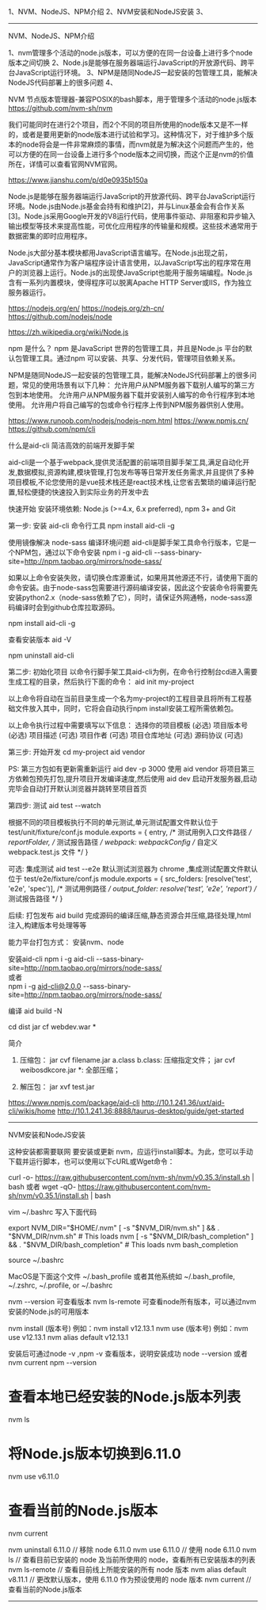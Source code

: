 1、NVM、NodeJS、NPM介绍
2、NVM安装和NodeJS安装
3、




---------------------------------------------------------------------------------------------------------------------

NVM、NodeJS、NPM介绍

1、nvm管理多个活动的node.js版本，可以方便的在同一台设备上进行多个node版本之间切换
2、Node.js是能够在服务器端运行JavaScript的开放源代码、跨平台JavaScript运行环境。
3、NPM是随同NodeJS一起安装的包管理工具，能解决NodeJS代码部署上的很多问题
4、




NVM
节点版本管理器-兼容POSIX的bash脚本，用于管理多个活动的node.js版本
https://github.com/nvm-sh/nvm

我们可能同时在进行2个项目，而2个不同的项目所使用的node版本又是不一样的，或者是要用更新的node版本进行试验和学习。这种情况下，对于维护多个版本的node将会是一件非常麻烦的事情，而nvm就是为解决这个问题而产生的，他可以方便的在同一台设备上进行多个node版本之间切换，而这个正是nvm的价值所在，详情可以查看官网NVM官网。

https://www.jianshu.com/p/d0e0935b150a




Node.js是能够在服务器端运行JavaScript的开放源代码、跨平台JavaScript运行环境。Node.js由Node.js基金会持有和维护[2]，并与Linux基金会有合作关系[3]。Node.js采用Google开发的V8运行代码，使用事件驱动、非阻塞和异步输入输出模型等技术来提高性能，可优化应用程序的传输量和规模。这些技术通常用于数据密集的即时应用程序。

Node.js大部分基本模块都用JavaScript语言编写。在Node.js出现之前，JavaScript通常作为客户端程序设计语言使用，以JavaScript写出的程序常在用户的浏览器上运行。Node.js的出现使JavaScript也能用于服务端编程。Node.js含有一系列内置模块，使得程序可以脱离Apache HTTP Server或IIS，作为独立服务器运行。

https://nodejs.org/en/
https://nodejs.org/zh-cn/
https://github.com/nodejs/node


https://zh.wikipedia.org/wiki/Node.js


npm 是什么？
npm 是JavaScript 世界的包管理工具，并且是Node.js 平台的默认包管理工具。通过npm 可以安装、共享、分发代码，管理项目依赖关系。

NPM是随同NodeJS一起安装的包管理工具，能解决NodeJS代码部署上的很多问题，常见的使用场景有以下几种：
允许用户从NPM服务器下载别人编写的第三方包到本地使用。
允许用户从NPM服务器下载并安装别人编写的命令行程序到本地使用。
允许用户将自己编写的包或命令行程序上传到NPM服务器供别人使用。

https://www.runoob.com/nodejs/nodejs-npm.html
https://www.npmjs.cn/
https://github.com/npm/cli


什么是aid-cli
简洁高效的前端开发脚手架

aid-cli是一个基于webpack,提供灵活配置的前端项目脚手架工具,满足自动化开发,数据模拟,资源构建,模块管理,打包发布等等日常开发任务需求,并且提供了多种项目模板,不论您使用的是vue技术栈还是react技术栈,让您省去繁琐的编译运行配置,轻松便捷的快速投入到实际业务的开发中去


快速开始
安装环境依赖: Node.js (>=4.x, 6.x preferred), npm 3+ and Git

第一步: 安装 aid-cli 命令行工具
npm install aid-cli -g

使用镜像解决 node-sass 编译环境问题
aid-cli是脚手架工具命令行版本，它是一个NPM包，通过以下命令安装
npm i -g aid-cli --sass-binary-site=http://npm.taobao.org/mirrors/node-sass/

如果以上命令安装失败，请切换仓库源重试，如果用其他源还不行，请使用下面的命令安装。由于node-sass包需要进行源码编译安装，因此这个安装命令将需要先安装python2.x（node-sass依赖了它），同时，请保证外网通畅，node-sass源码编译时会到github仓库拉取源码。

npm install aid-cli -g



查看安装版本
aid -V

npm uninstall aid-cli


第二步: 初始化项目
以命令行脚手架工具aid-cli为例，在命令行控制台cd进入需要生成工程的目录，然后执行下面的命令：
aid init my-project

以上命令将自动在当前目录生成一个名为my-project的工程目录且将所有工程基础文件放入其中，同时，它将会自动执行npm install安装工程所需依赖包。

以上命令执行过程中需要填写以下信息：
选择你的项目模板 (必选)
项目版本号 (必选)
项目描述 (可选)
项目作者 (可选)
项目仓库地址 (可选)
源码协议 (可选)



第三步: 开始开发
cd my-project
aid vendor 

PS: 第三方包如有更新需重新运行
aid dev -p 3000
使用 aid vendor 将项目第三方依赖包预先打包,提升项目开发编译速度,然后使用 aid dev 启动开发服务器,启动完毕会自动打开默认浏览器并跳转至项目首页

第四步: 测试
aid test --watch

根据不同的项目模板执行不同的单元测试,单元测试配置文件默认位于 test/unit/fixture/conf.js
module.exports = {
    entry,    /* 测试用例入口文件路径 */
    reportFolder,   /* 测试报告路径 */
    webpack: webpackConfig    /* 自定义 webpack.test.js 文件 */
}


可选: 集成测试
aid test --e2e
默认测试浏览器为 chrome ,集成测试配置文件默认位于 test/e2e/fixture/conf.js
module.exports = {
    src_folders: [resolve('test', 'e2e', 'spec')],  /* 测试用例路径 */
    output_folder: resolve('test', 'e2e', 'report')    /* 测试报告路径 */
}


后续: 打包发布
aid build
完成源码的编译压缩,静态资源合并压缩,路径处理,html注入,构建版本号处理等等



能力平台打包方式：
安装nvm、node

安装aid-cli
npm i -g aid-cli --sass-binary-site=http://npm.taobao.org/mirrors/node-sass/  
或者  
npm i -g aid-cli@2.0.0 --sass-binary-site=http://npm.taobao.org/mirrors/node-sass/  

编译
aid build -N

cd dist
jar cf webdev.war *



简介
1. 压缩包：
jar cvf filename.jar a.class b.class: 压缩指定文件；
jar cvf weibosdkcore.jar *: 全部压缩；

2. 解压包：
jar xvf test.jar



https://www.npmjs.com/package/aid-cli
http://10.1.241.36/uxt/aid-cli/wikis/home
http://10.1.241.36:8888/taurus-desktop/guide/get-started



---------------------------------------------------------------------------------------------------------------------
NVM安装和NodeJS安装

这种安装都需要联网
要安装或更新 nvm，应运行install脚本。为此，您可以手动下载并运行脚本，也可以使用以下cURL或Wget命令：

curl -o- https://raw.githubusercontent.com/nvm-sh/nvm/v0.35.3/install.sh | bash
或者
wget -qO- https://raw.githubusercontent.com/nvm-sh/nvm/v0.35.1/install.sh | bash


vim ~/.bashrc 写入下面代码

export NVM_DIR="$HOME/.nvm"
[ -s "$NVM_DIR/nvm.sh" ] && \. "$NVM_DIR/nvm.sh"  # This loads nvm
[ -s "$NVM_DIR/bash_completion" ] && \. "$NVM_DIR/bash_completion"  # This loads nvm bash_completion

source ~/.bashrc

MacOS是下面这个文件
~/.bash_profile
或者其他系统如
~/.bash_profile, ~/.zshrc, ~/.profile, or ~/.bashrc


nvm --version 可查看版本
nvm ls-remote   可查看node所有版本，可以通过nvm安装的Node.js的可用版本

nvm install <version>(版本号) 例如：nvm install v12.13.1
nvm use <version>(版本号) 例如：nvm use v12.13.1
nvm alias default v12.13.1


安装后可通过node -v ,npm -v 查看版本，说明安装成功
node --version 或者 nvm current
npm --version


# 查看本地已经安装的Node.js版本列表
nvm ls

# 将Node.js版本切换到6.11.0
nvm use v6.11.0

# 查看当前的Node.js版本
nvm current



nvm uninstall 6.11.0     // 移除 node 6.11.0
nvm use 6.11.0           // 使用 node 6.11.0
nvm ls                   // 查看目前已安装的 node 及当前所使用的 node，查看所有已安装版本的列表
nvm ls-remote            // 查看目前线上所能安装的所有 node 版本
nvm alias default v8.11.1 // 更改默认版本，使用 6.11.0 作为预设使用的 node 版本
nvm current     //查看当前的Node.js版本




---------------------------------------------------------------------------------------------------------------------






